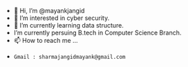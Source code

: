 - 👋 Hi, I’m @mayankjangid
- 👀 I’m interested in cyber security.
- 🌱 I’m currently learning data structure.
-  I’m currently persuing B.tech in Computer Science Branch.
- 📫 How to reach me ...
-     Gmail : sharmajangidmayank@gmail.com

<!---
mayankjangid/mayankjangid is a ✨ special ✨ repository because its `README.md` (this file) appears on your GitHub profile.
You can click the Preview link to take a look at your changes.
--->
